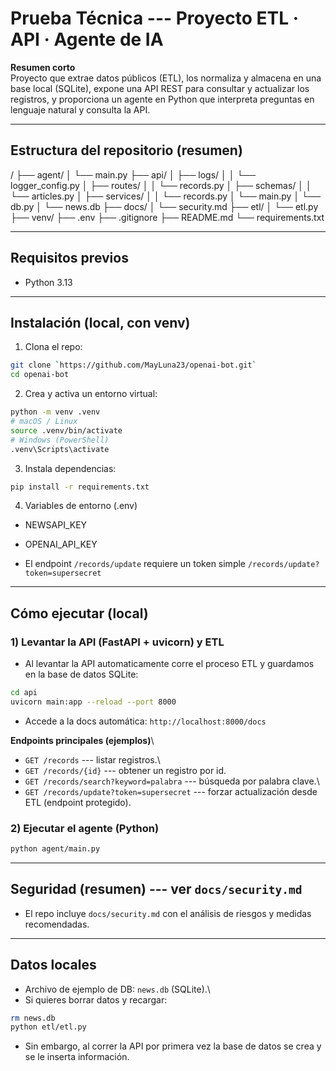 # Prueba Técnica --- Proyecto ETL · API · Agente de IA

**Resumen corto**\
Proyecto que extrae datos públicos (ETL), los normaliza y almacena en
una base local (SQLite), expone una API REST para consultar y actualizar
los registros, y proporciona un agente en Python que interpreta
preguntas en lenguaje natural y consulta la API.

------------------------------------------------------------------------

## Estructura del repositorio (resumen)

/
├── agent/
│   └── main.py
├── api/
│   ├── logs/
│   │   └── logger_config.py
│   ├── routes/
│   │   └── records.py
│   ├── schemas/
│   │   └── articles.py
│   ├── services/
│   │   └── records.py
│   └── main.py
│   └── db.py
│   └── news.db
├── docs/
│   └── security.md
├── etl/
│   └── etl.py
├── venv/
├── .env
├── .gitignore
├── README.md
└── requirements.txt

------------------------------------------------------------------------

## Requisitos previos

-   Python 3.13

------------------------------------------------------------------------

## Instalación (local, con venv)

1.  Clona el repo:

``` bash
git clone `https://github.com/MayLuna23/openai-bot.git`
cd openai-bot
```

2.  Crea y activa un entorno virtual:

``` bash
python -m venv .venv
# macOS / Linux
source .venv/bin/activate
# Windows (PowerShell)
.venv\Scripts\activate
```

3.  Instala dependencias:

``` bash
pip install -r requirements.txt
```

4.  Variables de entorno (.env)

  - NEWSAPI_KEY
  - OPENAI_API_KEY

-   El endpoint `/records/update` requiere un token simple `/records/update?token=supersecret`

------------------------------------------------------------------------

## Cómo ejecutar (local)

### 1) Levantar la API (FastAPI + uvicorn) y ETL

-   Al levantar la API automaticamente corre el proceso ETL y guardamos en la base de datos SQLite:

``` bash
cd api
uvicorn main:app --reload --port 8000
```

-   Accede a la docs automática: `http://localhost:8000/docs`

**Endpoints principales (ejemplos)**\
- `GET /records` --- listar registros.\
- `GET /records/{id}` --- obtener un registro por id.
- `GET /records/search?keyword=palabra` --- búsqueda por palabra clave.\
- `GET /records/update?token=supersecret` --- forzar actualización desde ETL (endpoint protegido).

### 2) Ejecutar el agente (Python)

``` bash
python agent/main.py
```

------------------------------------------------------------------------

## Seguridad (resumen) --- ver `docs/security.md`

-   El repo incluye `docs/security.md` con el análisis de riesgos y
    medidas recomendadas.

------------------------------------------------------------------------

## Datos locales

-   Archivo de ejemplo de DB: `news.db` (SQLite).\
-   Si quieres borrar datos y recargar:

``` bash
rm news.db
python etl/etl.py
```

-   Sin embargo, al correr la API por primera vez la base de datos se crea y se le inserta información.

